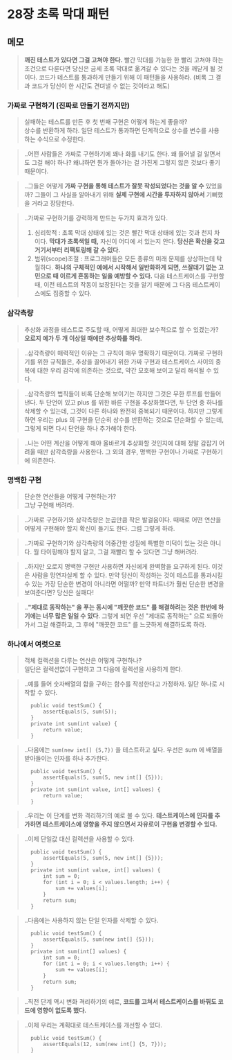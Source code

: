 # 28장 초록 막대 패턴
 

## 메모

> **깨진 테스트가 있다면 그걸 고쳐야 한다.** 빨간 막대를 가능한 한 빨리 고쳐야 하는 조건으로 다룬다면 당신은 금세 초록 막대로 옮겨갈 수 있다는 것을 깨닫게 될 것이다. 코드가 테스트를 통과하게 만들기 위해 이 패턴들을 사용하라. (비록 그 결과 코드가 당신이 한 시간도 견뎌낼 수 없는 것이라고 해도)



### 가짜로 구현하기 (진짜로 만들기 전까지만)

> 실패하는 테스트를 만든 후 첫 번째 구현은 어떻게 하는게 좋을까?  
> 상수를 반환하게 하라. 일단 테스트가 통과하면 단계적으로 상수를 변수를 사용하는 수식으로 수정한다.

> ..어떤 사람들은 가짜로 구현하기에 꽤나 화를 내기도 한다. 왜 들어낼 걸 알면서도 그걸 해야 하나? 왜냐하면 뭔가 돌아가는 걸 가진게 그렇지 않은 것보다 좋기 때문이다.

> ..그들은 어떻게 **가짜 구현을 통해 테스트가 잘못 작성되었다는 것을 알 수** 있었을까? 그들이 그 사실을 알아내기 위해 **실제 구현에 시간을 투자하지 않아서** 기뻐했을 거라고 장담한다.

> ..가짜로 구현하기를 강력하게 만드는 두가지 효과가 있다.  
> 1) 심리학적 : 초록 막대 상태에 있는 것은 빨간 막대 상태에 있는 것과 천지 차이다. **막대가 초록색일 때,** 자신이 어디에 서 있는지 안다. **당신은 확신을 갖고 거기서부터 리팩토링해 갈 수 있다.**  
> 2) 범위(scope)조절 : 프로그래머들은 모든 종류의 미래 문제를 상상하는데 탁월하다. **하나의 구체적인 예에서 시작해서 일반화하게 되면, 쓰잘데기 없는 고민으로 때 이르게 혼동하는 일을 예방할 수 있다.** 다음 테스트케이스를 구현할 때, 이전 테스트의 작동이 보장된다는 것을 알기 때문에 그 다음 테스트케이스에도 집중할 수 있다.  



### 삼각측량

> 추상화 과정을 테스트로 주도할 때, 어떻게 최대한 보수적으로 할 수 있겠는가?  
> **오로지 예가 두 개 이상일 때에만 추상화를 하라.**

> ..삼각측량이 매력적인 이유는 그 규칙이 매우 명확하기 때문이다. 가짜로 구현하기를 위한 규칙들은, 추상을 끌어내기 위한 가짜 구현과 테스트케이스 사이의 중복에 대한 우리 감각에 의존하는 것으로, 약간 모호해 보이고 달리 해석될 수 있다.

> ..삼각측량의 법칙들이 비록 단순해 보이기는 하지만 그것은 무한 루프를 만들어 낸다. 두 단언이 있고 plus 를 위한 바른 구현을 추상화했다면, 두 단언 중 하나를 삭제할 수 있는데, 그것이 다른 하나와 완전히 중복되기 때문이다. 하지만 그렇게 하면 우리는 plus 의 구현을 단순히 상수를 반환하는 것으로 단순화할 수 있는데, 그렇게 되면 다시 단언을 하나 추가해야 한다.

> ..나는 어떤 계산을 어떻게 해야 올바르게 추상화할 것인지에 대해 정말 감잡기 어려울 때만 삼각측량을 사용한다. 그 외의 경우, 명백한 구현이나 가짜로 구현하기에 의존한다.



### 명백한 구현

> 단순한 연산들을 어떻게 구현하는가?  
> 그냥 구현해 버려라.

> ..가짜로 구현하기와 삼각측량은 눈곱만큼 작은 발걸음이다. 때때로 어떤 연산을 어떻게 구현해야 할지 확신이 들기도 한다. 그럼 그렇게 하라.

> ..가짜로 구현하기와 삼각측량의 어중간한 성질에 특별한 미덕이 있는 것은 아니다. 뭘 타이핑해야 할지 알고, 그걸 재빨리 할 수 있다면 그냥 해버려라.

> ..하지만 오로지 명백한 구현만 사용하면 자신에게 완벽함을 요구하게 된다. 이것은 사람을 망연자실케 할 수 있다. 만약 당신이 작성하는 것이 테스트를 통과시킬 수 있는 가장 단순한 변경이 아니라면 어떨까? 만약 파트너가 훨씬 단순한 변경을 보여준다면? 당신은 실패다!

> ..**"제대로 동작하는" 을 푸는 동시에 "깨끗한 코드" 를 해결하려는 것은 한번에 하기에는 너무 많은 일일 수 있다**. 그렇게 되면 우선 "제대로 동작하는" 으로 되돌아가서 그걸 해결하고, 그 후에 "깨끗한 코드" 를 느긋하게 해결하도록 하라.



### 하나에서 여럿으로

> 객체 컬랙션을 다루는 연산은 어떻게 구현하나?  
> 일단은 컬렉션없이 구현하고 그 다음에 컬렉션을 사용하게 한다.

> ..예를 들어 숫자배열의 합을 구하는 함수를 작성한다고 가정하자. 일단 하나로 시작할 수 있다.  
> ```
>	public void testSum() {
>		assertEquals(5, sum(5));
>	}
>	private int sum(int value) {
>		return value;
>	}
> ```

> ..다음에는 `sum(new int[] {5,7})` 을 테스트하고 싶다. 우선은 sum 에 배열을 받아들이는 인자를 하나 추가한다.  
> ```
>	public void testSum() {
>		assertEquals(5, sum(5, new int[] {5}));
>	}
>	private int sum(int value, int[] values) {
>		return value;
>	}
> ```

> ..우리는 이 단계를 변화 격리하기의 예로 볼 수 있다. **테스트케이스에 인자를 추가하면 테스트케이스에 영향을 주지 않으면서 자유로이 구현을 변경할 수 있다.**

> ..이제 단일값 대신 컬렉션을 사용할 수 있다.  
> ```
>	public void testSum() {
>		assertEquals(5, sum(5, new int[] {5}));
>	}
>	private int sum(int value, int[] values) {
>		int sum = 0;
>		for (int i = 0; i < values.length; i++) {
>			sum += values[i];
>		}
>		return sum;
>	}
> ```

> ..다음에는 사용하지 않는 단일 인자를 삭제할 수 있다.  
> ```
>	public void testSum() {
>		assertEquals(5, sum(new int[] {5}));
>	}
>	private int sum(int[] values) {
>		int sum = 0;
>		for (int i = 0; i < values.length; i++) {
>			sum += values[i];
>		}
>		return sum;
>	}
> ```

> ..직전 단계 역시 변화 격리하기의 예로, **코드를 고쳐서 테스트케이스를 바꿔도 코드에 영향이 없도록 했다.**

> ..이제 우리는 계획대로 테스트케이스를 개선할 수 있다.
> ```
>	public void testSum() {
>		assertEquals(12, sum(new int[] {5, 7}));
>	}
> ```


